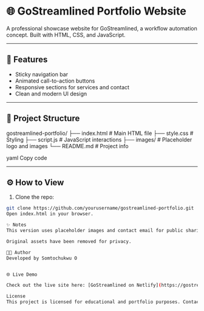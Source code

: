 # 🌐 GoStreamlined Portfolio Website

A professional showcase website for GoStreamlined, a workflow automation concept. Built with HTML, CSS, and JavaScript.

---

## 🚀 Features

- Sticky navigation bar
- Animated call-to-action buttons
- Responsive sections for services and contact
- Clean and modern UI design

---

## 📂 Project Structure

gostreamlined-portfolio/
├── index.html # Main HTML file
├── style.css # Styling
├── script.js # JavaScript interactions
├── images/ # Placeholder logo and images
└── README.md # Project info

yaml
Copy code

---

## ⚙️ How to View

1. Clone the repo:
```bash
git clone https://github.com/yourusername/gostreamlined-portfolio.git
Open index.html in your browser.

✨ Notes
This version uses placeholder images and contact email for public sharing.

Original assets have been removed for privacy.

👨‍💻 Author
Developed by Somtochukwu O


🌐 Live Demo

Check out the live site here: [GoStreamlined on Netlify](https://gostreamlined.netlify.app/)

License
This project is licensed for educational and portfolio purposes. Contact for commercial use.

